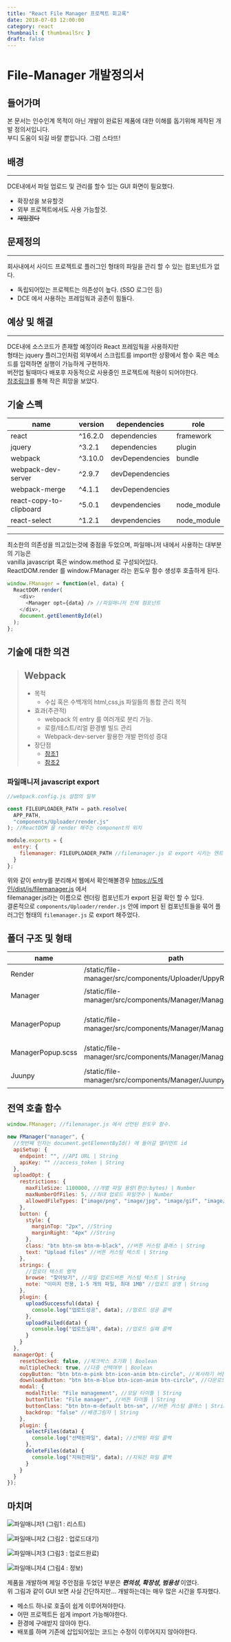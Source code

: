 ```yaml
---
title: "React File Manager 프로젝트 회고록"
date: 2018-07-03 12:00:00
category: react
thumbnail: { thumbnailSrc }
draft: false
---
```


# File-Manager 개발정의서

## **들어가며**

본 문서는 인수인계 목적이 아닌
개발이 완료된 제품에 대한 이해를 돕기위해 제작된 개발 정의서입니다.<br />
부디 도움이 되길 바랄 뿐입니다. 그럼 스타뜨!

## **배경**

---

DCE내에서 파일 업로드 및 관리를 할수 있는 GUI 화면이 필요했다.

- 확장성을 보유할것
- 외부 프로젝트에서도 사용 가능할것.
- ~~재밌겠다~~

## **문제정의**

---

회사내에서 사이드 프로젝트로 플러그인 형태의 파일을 관리 할 수 있는 컴포넌트가 없다.

- 독립되어있는 프로젝트는 의존성이 높다. (SSO 로그인 등)
- DCE 에서 사용하는 프레임웍과 공존이 힘들다.

## **예상 및 해결**

---

DCE내에 소스코드가 존재할 예정이라 React 프레임웍을 사용하지만<br />
형태는 jquery 플러그인처럼 외부에서 스크립트를 import한 상황에서 함수 혹은 메소드를 입력하면 실행이 가능하게 구현하자.<br />
버전업 될때마다 배포후 자동적으로 사용중인 프로젝트에 적용이 되어야한다.<br />
[참조링크](https://swizec.com/blog/using-react-in-the-real-world/swizec/6710)를 통해 작은 희망을 보았다.

## **기술 스펙**

| name                    | version | dependencies    | role        |
| ----------------------- | ------- | --------------- | ----------- |
| react                   | ^16.2.0 | dependencies    | framework   |
| jquery                  | ^3.2.1  | dependencies    | plugin      |
| webpack                 | ^3.10.0 | devDependencies | bundle      |
| webpack-dev-server      | ^2.9.7  | devDependencies |             |
| webpack-merge           | ^4.1.1  | devDependencies |             |
| react-copy-to-clipboard | ^5.0.1  | devpendencies   | node_module |
| react-select            | ^1.2.1  | devpendencies   | node_module |

---

최소한의 의존성을 띄고있는것에 중점을 두었으며, 파일매니저 내에서 사용하는 대부분의 기능은<br />
vanilla javascript 혹은 window.method 로 구성되어있다.<br />
ReactDOM.render 를 window.FManager 라는 윈도우 함수 생성후 호출하게 된다.

```javascript
window.FManager = function(el, data) {
  ReactDOM.render(
    <div>
      <Manager opt={data} /> //파일매니저 전체 컴포넌트
    </div>,
    document.getElementById(el)
  );
};
```

## **기술에 대한 의견**

> ## Webpack
>
> - 목적
>   - 수십 혹은 수백개의 html,css,js 파일들의 통합 관리 목적
> - 효과(주관적)
>   - webpack 의 entry 를 여러개로 분리 가능.
>   - 로컬/테스트/리얼 환경별 빌드 관리
>   - Webpack-dev-server 활용한 개발 편의성 증대
> - 장단점
>   - [참조1](https://medium.com/@ljs0705/spa-single-page-app-%EC%97%90%EC%84%9C-webpack%EC%9D%84-%EC%82%AC%EC%9A%A9%ED%95%98%EB%8A%94-%EC%9D%B4%EC%9C%A0-ce7d3f82fe9)
>   - [참조2](https://dev.zzoman.com/2017/09/04/why-do-you-need-to-learn-about-webpack/)

### 파일매니저 javascript export

```javascript
//webpack.config.js 설정의 일부

const FILEUPLOADER_PATH = path.resolve(
  APP_PATH,
  "components/Uploader/render.js"
); //ReactDOM 을 render 해주는 component의 위치

module.exports = {
  entry: {
    filemanager: FILEUPLOADER_PATH //filemanager.js 로 export 시키는 엔트리 생성.
  }
};
```

위와 같이 entry를 분리해서 웹에서 확인해볼경우 <https://도메인/dist/js/filemanager.js> 에서<br />
filemanager.js라는 이름으로 렌더링 컴포넌트가 export 된걸 확인 할 수 있다.<br />
결론적으로 `components/Uploader/render.js` 안에 import 된 컴포넌트들을 묶어 플러그인 형태의 `filemanager.js` 로 export 해주었다.

## **폴더 구조 및 형태**

| name              | path                                                          | shape      | desc                    |
| ----------------- | ------------------------------------------------------------- | ---------- | ----------------------- |
| Render            | /static/file-manager/src/components/Uploader/UppyRender.js    | javascript | ReactDOM render         |
| Manager           | /static/file-manager/src/components/Manager/Manager.js        | javascript | 사용되는 메소드들       |
| ManagerPopup      | /static/file-manager/src/components/Manager/ManagerPopup.js   | javascript | 리스트 및 관리 컴포넌트 |
| ManagerPopup.scss | /static/file-manager/src/components/Manager/ManagerPopup.scss | scss       | 파일매니저 전체 style   |
| Juunpy            | /static/file-manager/src/components/Manager/Juunpy.js         | javascript | 업로드 컴포넌트         |

## **전역 호출 함수**

```javascript
window.FManager; //filemanager.js 에서 선언된 윈도우 함수.

new FManager("manager", {
  //첫번째 인자는 document.getElementById() 에 들어갈 엘리먼트 id
  apiSetup: {
    endpoint: "", //API URL | String
    apiKey: "" //access_token | String
  },
  uploadOpt: {
    restrictions: {
      maxFileSize: 1100000, //개별 파일 용량(환산:bytes) | Number
      maxNumberOfFiles: 5, //최대 업로드 파일갯수 | Number
      allowedFileTypes: ["image/png", "image/jpg", "image/gif", "image/jpeg"] //업로드 가능한 확장자 | Array
    },
    button: {
      style: {
        marginTop: "2px", //String
        marginRight: "4px" //String
      },
      class: "btn btn-sm btn-m-black", //버튼 커스텀 클래스 | String
      text: "Upload files" //버튼 커스텀 텍스트 | String
    },
    strings: {
      //업로더 텍스트 영역
      browse: "찾아보기", //파일 업로드버튼 커스텀 텍스트 | String
      note: "이미지 전용, 1-5 개의 파일, 최대 1MB" //업로드 설명 | String
    },
    plugin: {
      uploadSuccessful(data) {
        console.log("업로드성공", data); //업로드 성공 콜백
      },
      uploadFailed(data) {
        console.log("업로드실패", data); //업로드 실패 콜백
      }
    }
  },
  managerOpt: {
    resetChecked: false, //체크박스 초기화 | Boolean
    multipleCheck: true, //다중 선택여부 | Boolean
    copyButton: "btn btn-m-pink btn-icon-anim btn-circle", //복사하기 버튼 커스텀 클래스 | String
    downloadButton: "btn btn-m-blue btn-icon-anim btn-circle", //다운로드 버튼 커스텀 클래스 | String
    modal: {
      modalTitle: "File management", //모달 타이틀 | String
      buttonTitle: "File manager", //버튼 타이틀 | String
      buttonClass: "btn btn-m-default btn-sm", //버튼 커스텀 클래스 | String
      backdrop: "false" //배경그림자 | String
    },
    plugin: {
      selectFiles(data) {
        console.log("선택된파일", data); //선택된 파일 콜백
      },
      deleteFiles(data) {
        console.log("지워진파일", data); //지워진 파일 콜백
      }
    }
  }
});
```

## **마치며**

![파일매니저1](https://user-images.githubusercontent.com/35126809/64483936-47767500-d246-11e9-921d-08a34e0fc732.png "파일1")
(그림1 : 리스트)

![파일매니저2](https://user-images.githubusercontent.com/35126809/64483937-47767500-d246-11e9-977b-eb81c90e5d68.png "파일2")
(그림2 : 업로드대기)

![파일매니저3](https://user-images.githubusercontent.com/35126809/64483938-480f0b80-d246-11e9-9aa8-51965563632f.png "파일3")
(그림3 : 업로드완료)

![파일매니저4](https://user-images.githubusercontent.com/35126809/64483939-480f0b80-d246-11e9-9cc5-712a74a2cbe4.png "파일4")
(그림4 : 정보)

제품을 개발하며 제일 주안점을 두었던 부분은 **_편의성, 확장성, 범용성_** 이였다.<br />
위 그림과 같이 GUI 보면 사실 간단하지만... 개발하는데는 매우 많은 시간을 투자했다.

- 메소드 하나로 호출이 쉽게 이루어져야한다.
- 어떤 프로젝트든 쉽게 import 가능해야한다.
- 환경에 구애받지 않아야 한다.
- 배포를 하며 기존에 삽입되어있는 코드는 수정이 이루어지지 않아야한다.

